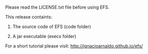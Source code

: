 Please read the LICENSE.txt file before using EFS.

This release containts:

1) The source code of EFS (code folder)

2) A jar executable (execs folder)

For a short tutorial please visit: http://ignacioarnaldo.github.io/efs/

